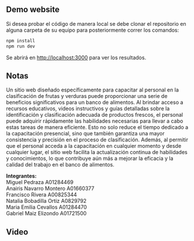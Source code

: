 ## Demo website

Si desea probar el código de manera local se debe clonar el repositorio en alguna carpeta de su equipo para posteriormente correr los comandos:

```bash
npm install
npm run dev
```

Se abrirá en [http://localhost:3000](http://localhost:3000) para ver los resultados.

## Notas

Un sitio web diseñado específicamente para capacitar al personal en la clasificación de frutas y verduras puede proporcionar una serie de beneficios significativos para un banco de alimentos. Al brindar acceso a recursos educativos, videos instructivos y guías detalladas sobre la identificación y clasificación adecuada de productos frescos, el personal puede adquirir rápidamente las habilidades necesarias para llevar a cabo estas tareas de manera eficiente. Esto no solo reduce el tiempo dedicado a la capacitación presencial, sino que también garantiza una mayor consistencia y precisión en el proceso de clasificación. Además, al permitir que el personal acceda a la capacitación en cualquier momento y desde cualquier lugar, el sitio web facilita la actualización continua de habilidades y conocimientos, lo que contribuye aún más a mejorar la eficacia y la calidad del trabajo en el banco de alimentos.

<b>Integrantes:</b><br>
Miguel Pedraza  A01284469<br>
Anairis Navarro Montero A01660377<br>
Francisco Rivera A00825344<br>
Natalia Bobadilla Ortiz A0829792<br>
Maria Emilia Cevallos A01284470<br>
Gabriel Maiz Elizondo A01721500<br>

## Video
